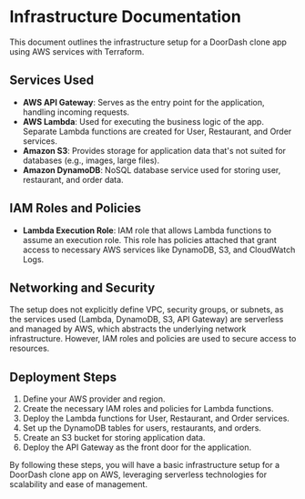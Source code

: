 # Infrastructure Documentation

This document outlines the infrastructure setup for a DoorDash clone app using AWS services with Terraform.

## Services Used

- **AWS API Gateway**: Serves as the entry point for the application, handling incoming requests.
- **AWS Lambda**: Used for executing the business logic of the app. Separate Lambda functions are created for User, Restaurant, and Order services.
- **Amazon S3**: Provides storage for application data that's not suited for databases (e.g., images, large files).
- **Amazon DynamoDB**: NoSQL database service used for storing user, restaurant, and order data.

## IAM Roles and Policies

- **Lambda Execution Role**: IAM role that allows Lambda functions to assume an execution role. This role has policies attached that grant access to necessary AWS services like DynamoDB, S3, and CloudWatch Logs.

## Networking and Security

The setup does not explicitly define VPC, security groups, or subnets, as the services used (Lambda, DynamoDB, S3, API Gateway) are serverless and managed by AWS, which abstracts the underlying network infrastructure. However, IAM roles and policies are used to secure access to resources.

## Deployment Steps

1. Define your AWS provider and region.
2. Create the necessary IAM roles and policies for Lambda functions.
3. Deploy the Lambda functions for User, Restaurant, and Order services.
4. Set up the DynamoDB tables for users, restaurants, and orders.
5. Create an S3 bucket for storing application data.
6. Deploy the API Gateway as the front door for the application.

By following these steps, you will have a basic infrastructure setup for a DoorDash clone app on AWS, leveraging serverless technologies for scalability and ease of management.